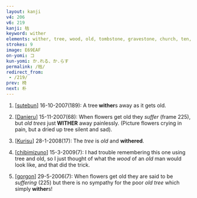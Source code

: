 ```yaml
---
layout: kanji
v4: 206
v6: 219
kanji: 枯
keyword: wither
elements: wither, tree, wood, old, tombstone, gravestone, church, ten, needle, mouth
strokes: 9
image: E69EAF
on-yomi: コ
kun-yomi: か.れる、か.らす
permalink: /枯/
redirect_from:
 - /219/
prev: 椅
next: 朴
---
```


1) [<a href="http://kanji.koohii.com/profile/sutebun">sutebun</a>] 16-10-2007(189): A tree<strong> wither</strong>s away as it gets old.

2) [<a href="http://kanji.koohii.com/profile/Danieru">Danieru</a>] 15-11-2007(68): When flowers get old they <em>suffer</em> (frame 225), but <em>old trees</em> just<strong> WITHER</strong> away painlessly. (Picture flowers crying in pain, but a dried up tree silent and sad).

3) [<a href="http://kanji.koohii.com/profile/Kurisu">Kurisu</a>] 28-1-2008(17): The <em>tree</em> is <em>old</em> and <strong>withered</strong>.

4) [<a href="http://kanji.koohii.com/profile/chibimizuno">chibimizuno</a>] 15-3-2009(7): I had trouble remembering this one using tree and old, so I just thought of what the <em>wood</em> of an <em>old</em> man would look like, and that did the trick.

5) [<a href="http://kanji.koohii.com/profile/gorgon">gorgon</a>] 29-5-2006(7): When flowers get old they are said to be <em>suffering</em> (225) but there is no sympathy for the poor <em>old tree</em> which simply<strong> wither</strong>s!

